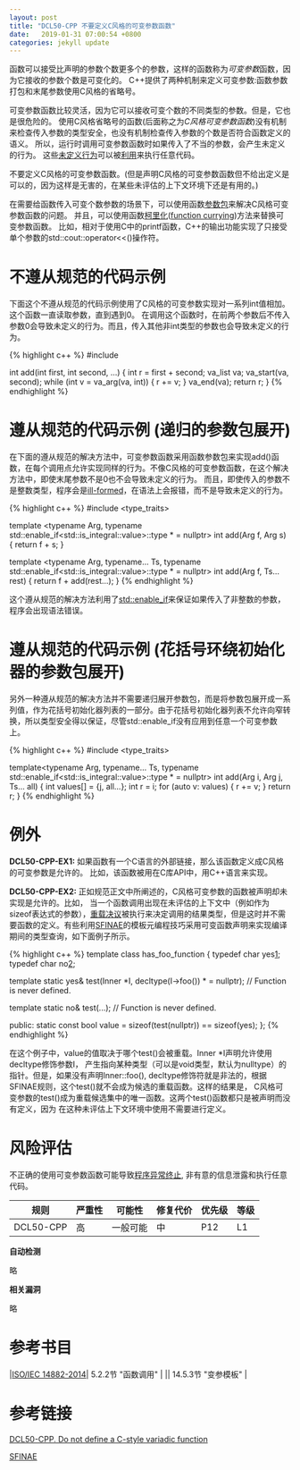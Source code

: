 ```yaml
---
layout: post
title: "DCL50-CPP 不要定义C风格的可变参数函数"
date:   2019-01-31 07:00:54 +0800
categories: jekyll update
---
```


函数可以接受比声明的参数个数更多个的参数，这样的函数称为*可变参数*函数，因为它接收的参数个数是可变化的。
C++提供了两种机制来定义可变参数:函数参数打包和末尾参数使用C风格的省略号。

可变参数函数比较灵活，因为它可以接收可变个数的不同类型的参数。但是，它也是很危险的。
使用C风格省略号的函数(后面称之为*C风格可变参数函数*)没有机制来检查传入参数的类型安全，也没有机制检查传入参数的个数是否符合函数定义的语义。
所以，运行时调用可变参数函数时如果传入了不当的参数，会产生未定义的行为。
这些[未定义行为](https://wiki.sei.cmu.edu/confluence/display/cplusplus/BB.+Definitions#BB.Definitions-undefinedbehavior)可以被[利用](https://wiki.sei.cmu.edu/confluence/display/cplusplus/BB.+Definitions#BB.Definitions-exploit)来执行任意代码。

不要定义C风格的可变参数函数。(但是声明C风格的可变参数函数但不给出定义是可以的，因为这样是无害的，在某些未评估的上下文环境下还是有用的。)

在需要给函数传入可变个数参数的场景下，可以使用函数[参数包](https://en.cppreference.com/w/cpp/language/parameter_pack)来解决C风格可变参数函数的问题。
并且，可以使用函数[柯里化](https://zh.wikipedia.org/wiki/%E6%9F%AF%E9%87%8C%E5%8C%96)([function currying](https://en.wikipedia.org/wiki/Currying))方法来替换可变参数函数。
比如，相对于使用C中的printf函数，C++的输出功能实现了只接受单个参数的std::cout::operator<<()操作符。

# 不遵从规范的代码示例

下面这个不遵从规范的代码示例使用了C风格的可变参数实现对一系列int值相加。这个函数一直读取参数，直到遇到0。
在调用这个函数时，在前两个参数后不传入参数0会导致未定义的行为。而且，传入其他非int类型的参数也会导致未定义的行为。

{% highlight c++ %}
#include <cstdarg>
 
int add(int first, int second, ...) {
  int r = first + second; 
  va_list va;
  va_start(va, second);
  while (int v = va_arg(va, int)) {
    r += v;
  }
  va_end(va);
  return r;
}
{% endhighlight %}

# 遵从规范的代码示例 (递归的参数包展开)

在下面的遵从规范的解决方法中，可变参数函数采用函数参数包来实现add()函数，在每个调用点允许实现同样的行为。不像C风格的可变参数函数，在这个解决方法中，即使末尾参数不是0也不会导致未定义的行为。
而且，即使传入的参数不是整数类型，程序会是[ill-formed](https://wiki.sei.cmu.edu/confluence/display/cplusplus/BB.+Definitions#BB.Definitions-ill-formed)，在语法上会报错，而不是导致未定义的行为。

{% highlight c++ %}
#include <type_traits>
  
template <typename Arg, typename std::enable_if<std::is_integral<Arg>::value>::type * = nullptr>
int add(Arg f, Arg s) { return f + s; }
  
template <typename Arg, typename... Ts, typename std::enable_if<std::is_integral<Arg>::value>::type * = nullptr>
int add(Arg f, Ts... rest) {
  return f + add(rest...);
}
{% endhighlight %}

这个遵从规范的解决方法利用了[std::enable_if](http://www.cplusplus.com/reference/type_traits/enable_if/)来保证如果传入了非整数的参数，程序会出现语法错误。

# 遵从规范的代码示例 (花括号环绕初始化器的参数包展开)

另外一种遵从规范的解决方法并不需要递归展开参数包，而是将参数包展开成一系列值，作为花括号初始化器列表的一部分。由于花括号初始化器列表不允许向窄转换，所以类型安全得以保证，尽管std::enable_if没有应用到任意一个可变参数上。

{% highlight c++ %}
#include <type_traits>

template<typename Arg, typename... Ts, typename std::enable_if<std::is_integral<Arg>::value>::type * = nullptr>
int add(Arg i, Arg j, Ts... all) {
    int values[] = {j, all...};
    int r = i;
    for (auto v: values) {
        r += v;
    }
    return r;
}
{% endhighlight %}

# 例外

**DCL50-CPP-EX1:** 如果函数有一个C语言的外部链接，那么该函数定义成C风格的可变参数是允许的。
比如，该函数被用在C库API中，用C++语言来实现。

**DCL50-CPP-EX2:** 正如规范正文中所阐述的，C风格可变参数的函数被声明却未实现是允许的。比如，
当一个函数调用出现在未评估的上下文中（例如作为sizeof表达式的参数），[重载决议](https://en.cppreference.com/w/cpp/language/overload_resolution)被执行来决定调用的结果类型，但是这时并不需要函数的定义。有些利用[SFINAE](https://wiki.sei.cmu.edu/confluence/display/cplusplus/BB.+Definitions#BB.Definitions-SFINAE)的模板元编程技巧采用可变函数声明来实现编译期间的类型查询，如下面例子所示。

{% highlight c++ %}
template <typename Ty>
class has_foo_function {
  typedef char yes[1];
  typedef char no[2];
 
  template <typename Inner>
  static yes& test(Inner *I, decltype(I->foo()) * = nullptr); // Function is never defined.
 
  template <typename>
  static no& test(...); // Function is never defined.
 
public:
  static const bool value = sizeof(test<Ty>(nullptr)) == sizeof(yes);
};
{% endhighlight %}

在这个例子中，value的值取决于哪个test()会被重载。Inner \*I声明允许使用decltype修饰参数I，
产生指向某种类型（可以是void类型，默认为nulltype）的指针。但是，如果没有声明Inner::foo(),
decltype修饰符就是非法的，根据SFINAE规则，这个test()就不会成为候选的重载函数。这样的结果是，
C风格可变参数的test()成为重载候选集中的唯一函数。这两个test()函数都只是被声明而没有定义，因为
在这种未评估上下文环境中使用不需要进行定义。

# 风险评估

不正确的使用可变参数函数可能导致[程序异常终止](https://wiki.sei.cmu.edu/confluence/display/cplusplus/BB.+Definitions#BB.Definitions-abnormaltermination), 非有意的信息泄露和执行任意代码。

|规则|严重性|可能性|修复代价|优先级|等级|
|--|--|--|--|--|--|
|DCL50-CPP|高|一般可能|中|P12|L1|

**自动检测**

略

**相关漏洞**

略

# 参考书目

|[ISO/IEC 14882-2014](https://wiki.sei.cmu.edu/confluence/display/cplusplus/AA.+Bibliography#AA.Bibliography-ISO/IEC14882-2014)| 5.2.2节 "函数调用" |
|| 14.5.3节 "变参模板" |


# 参考链接

[DCL50-CPP. Do not define a C-style variadic function][1]

[SFINAE][2]

[1]: https://wiki.sei.cmu.edu/confluence/display/cplusplus/DCL50-CPP.+Do+not+define+a+C-style+variadic+function
[2]: https://en.cppreference.com/w/cpp/language/sfinae

